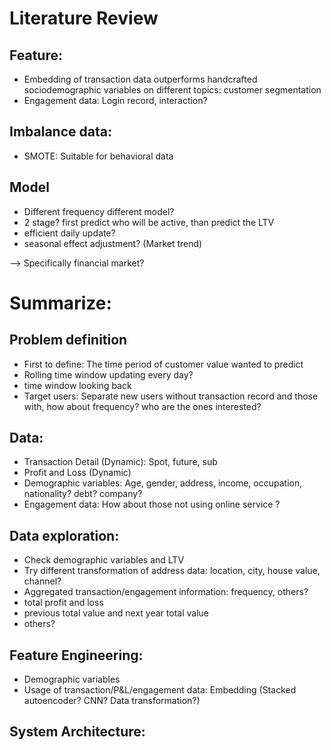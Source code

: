 # Literature Review

## Feature:
- Embedding of transaction data outperforms handcrafted sociodemographic variables on different topics: customer segmentation
- Engagement data: Login record, interaction?

## Imbalance data:
- SMOTE: Suitable for behavioral data

## Model
- Different frequency different model?
- 2 stage? first predict who will be active, than predict the LTV
- efficient daily update?
- seasonal effect adjustment? (Market trend)

--> Specifically financial market?

# Summarize:

## Problem definition
- First to define: The time period of customer value wanted to predict
- Rolling time window updating every day?
- time window looking back
- Target users: Separate new users without transaction record and those with, how about frequency? who are the ones interested?

## Data:
- Transaction Detail (Dynamic): Spot, future, sub
- Profit and Loss (Dynamic)
- Demographic variables: Age, gender, address, income, occupation, nationality? debt? company? 
- Engagement data: How about those not using online service ?

## Data exploration:
- Check demographic variables and LTV
- Try different transformation of address data: location, city, house value, channel?
- Aggregated transaction/engagement information: frequency, others?
- total profit and loss
- previous total value and next year total value
- others?

## Feature Engineering:
- Demographic variables
- Usage of transaction/P&L/engagement data: Embedding (Stacked autoencoder? CNN? Data transformation?)

## System Architecture:

